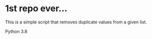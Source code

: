# 1st repo ever...
This is a simple script that removes duplicate values from a given list.

Python 3.8
